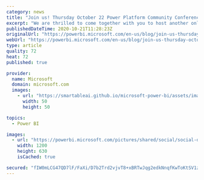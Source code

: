 ```yaml
---
category: news
title: "Join us! Thursday October 22 Power Platform Community Conference"
excerpt: "We are thrilled to come together with you to host another online Power Platform Community Conference this year! Click here for more details."
publishedDateTime: 2020-10-21T11:28:23Z
originalUrl: "https://powerbi.microsoft.com/en-us/blog/join-us-thursday-october-22-power-platform-community-conference/"
webUrl: "https://powerbi.microsoft.com/en-us/blog/join-us-thursday-october-22-power-platform-community-conference/"
type: article
quality: 72
heat: 72
published: true

provider:
  name: Microsoft
  domain: microsoft.com
  images:
    - url: "https://smartableai.github.io/microsoft-power-bi/assets/images/organizations/microsoft.com-50x50.jpg"
      width: 50
      height: 50

topics:
  - Power BI

images:
  - url: "https://powerbi.microsoft.com/pictures/shared/social/social-default-image.png"
    width: 1200
    height: 630
    isCached: true

secured: "fIW0mLCG47QD7lF/FaXi/D7b2Trd2vjvT8+xBRTwJqg2edkNnqfKwToKtSV1z/Z+jJ0Xx0QiG/txPx34xIBnl7/RqKmnIFJ9bUZl1t71BsrQwrXkpoq+gDlEguGrAA04hLldkU2x7w5Nfj+uqrzV5GgKt9jwjuhk2nvnjtc1vIioWkQXGLIAafRlM7FveFV3mbUqJxVceXi1lqBQ2HUPBeplD/O85l9m5BbirnlLqiS8J++EfFrWH9UH7OxS9jJo7nDgHQx+ol7z3igO/JmqWknYPF8YvzTF404LGcnk8vuRkNxZt1aWN8m7603d0UjS/7EZHk2Vi4SmXcl3VzOvSw1gc4qVQyVPs9kgDkMONgQ=;nxmyTTQWO3/Q+YrJc6mJ1A=="
---
```


